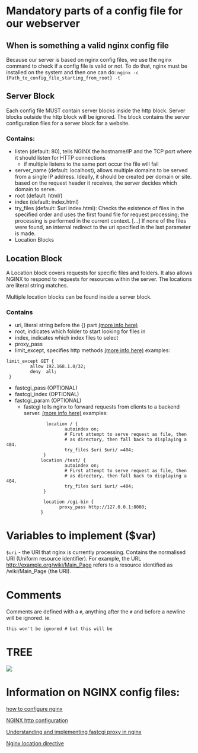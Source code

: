 # Mandatory parts of a config file for our webserver

## When is something a valid nginx config file
Because our server is based on nginx config files, we use the nginx command to check if a config file is valid or not.
To do that, nginx must be installed on the system and then one can do:
`nginx -c {Path_to_config_file_starting_from_root} -t`

## Server Block
Each config file MUST contain server blocks inside the http block. Server blocks outside the http block will be ignored.
The block contains the server configuration files for a server block for a website.

### Contains:
- listen (default: 80), tells NGINX the hostname/IP and the TCP port where it should listen for HTTP connections
    - if multiple listens to the same port occur the file will fail
- server_name (default: localhost), allows multiple domains to be served from a single IP address. Ideally, it should be created per domain or site. based on the request header it receives, the server decides which domain to serve.
- root (default: html/)
- index (default: index.html)
- try_files (default: $uri index.html): Checks the existence of files in the specified order and uses the first found file for request processing; the processing is performed in the current context. [...] If none of the files were found, an internal redirect to the uri specified in the last parameter is made.
- Location Blocks

## Location Block
A Location block covers requests for specific files and folders. It also allows NGINX to respond to requests for resources within the server.
The locations are literal string matches.

Multiple location blocks can be found inside a server block.

### Contains
- uri, literal string before the {} part [(more info here)](https://www.plesk.com/blog/various/nginx-configuration-guide/)
- root, indicates which folder to start looking for files in
- index, indicates which index files to select
- proxy_pass
- limit_except, specifies http methods [(more info here)](http://nginx.org/en/docs/http/ngx_http_core_module.html#limit_except)
examples:
```
limit_except GET {
         allow 192.168.1.0/32;
         deny  all;
 }
```
- fastcgi_pass (OPTIONAL)
- fastcgi_index (OPTIONAL)
- fastcgi_param (OPTIONAL)
    - fastcgi tells nginx to forward requests from clients to a backend server. [(more info here)](https://www.digitalocean.com/community/tutorials/understanding-and-implementing-fastcgi-proxying-in-nginx)
 examples:
 ```
                location / {
                       autoindex on;
                       # First attempt to serve request as file, then
                       # as directory, then fall back to displaying a 404.
                       try_files $uri $uri/ =404;
               }
              location /test/ {
                       autoindex on;
                       # First attempt to serve request as file, then
                       # as directory, then fall back to displaying a 404.
                       try_files $uri $uri/ =404;
               }

               location /cgi-bin {
                     proxy_pass http://127.0.0.1:8080;
              }
```

# Variables to implement ($var)
`$uri` - the URI that nginx is currently processing. Contains the normalised URI (Uniform resource identifier).
For example, the URL http://example.org/wiki/Main_Page refers to a resource identified as /wiki/Main_Page (the URI).

# Comments
Comments are defined with a `#`, anything after the `#` and before a newline will be ignored.
ie.
```
this won't be ignored # but this will be
```
# TREE
<img src="https://cdn.discordapp.com/attachments/856460136758771726/990966854396821564/image_1.png">

# Information on NGINX config files:
[how to configure nginx](https://www.linode.com/docs/guides/how-to-configure-nginx/)

[NGINX http configuration](https://www.digitalocean.com/community/tutorials/understanding-the-nginx-configuration-file-structure-and-configuration-contexts#the-http-context)

[Understanding and implementing fastcgi proxy in nginx](https://www.digitalocean.com/community/tutorials/understanding-and-implementing-fastcgi-proxying-in-nginx)

[Nginx location directive](https://www.keycdn.com/support/nginx-location-directive)